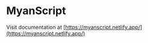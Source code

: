 # MyanScript

Visit documentation at [https://myanscript.netlify.app/](https://myanscript.netlify.app/)

